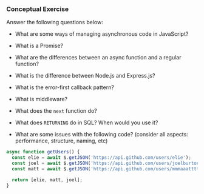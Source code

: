 ### Conceptual Exercise

Answer the following questions below:

- What are some ways of managing asynchronous code in JavaScript?

- What is a Promise?

- What are the differences between an async function and a regular function?

- What is the difference between Node.js and Express.js?

- What is the error-first callback pattern?

- What is middleware?

- What does the `next` function do?

- What does `RETURNING` do in SQL? When would you use it?

- What are some issues with the following code? (consider all aspects: performance, structure, naming, etc)

```js
async function getUsers() {
  const elie = await $.getJSON('https://api.github.com/users/elie');
  const joel = await $.getJSON('https://api.github.com/users/joelburton');
  const matt = await $.getJSON('https://api.github.com/users/mmmaaatttttt');

  return [elie, matt, joel];
}
```
